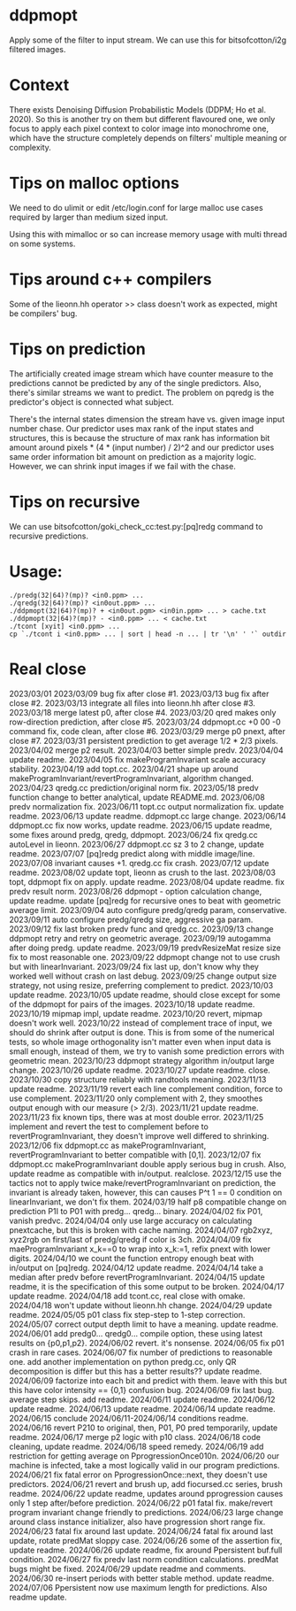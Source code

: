 # ddpmopt
Apply some of the filter to input stream.
We can use this for bitsofcotton/i2g filtered images.

# Context
There exists Denoising Diffusion Probabilistic Models (DDPM; Ho et al. 2020). So this is another try on them but different flavoured one, we only focus to apply each pixel context to color image into monochrome one, which have the structure completely depends on filters' multiple meaning or complexity.

# Tips on malloc options
We need to do ulimit or edit /etc/login.conf for large malloc use cases required by larger than medium sized input.

Using this with mimalloc or so can increase memory usage with multi thread on some systems.

# Tips around c++ compilers
Some of the lieonn.hh operator \>\> class doesn't work as expected, might be compilers' bug.

# Tips on prediction
The artificially created image stream which have counter measure to the predictions cannot be predicted by any of the single predictors. Also, there's similar streams we want to predict. The problem on pqredg is the predictor's object is connected what subject.

There's the internal states dimension the stream have vs. given image input number chase. Our predictor uses max rank of the input states and structures, this is because the structure of max rank has information bit amount around pixels \* (4 \* (input number) / 2)^2 and our predictor uses same order information bit amount on prediction as a majority logic. However, we can shrink input images if we fail with the chase.

# Tips on recursive
We can use bitsofcotton/goki_check_cc:test.py:\[pq\]redg command to recursive predictions.

# Usage:
    ./predg(32|64)?(mp)? <in0.ppm> ...
    ./qredg(32|64)?(mp)? <in0out.ppm> ...
    ./ddpmopt(32|64)?(mp)? + <in0out.pgm> <in0in.ppm> ... > cache.txt
    ./ddpmopt(32|64)?(mp)? - <in0.ppm> ... < cache.txt
    ./tcont [xyit] <in0.ppm> ...
    cp `./tcont i <in0.ppm> ... | sort | head -n ... | tr '\n' ' '` outdir

# Real close
2023/03/01
2023/03/09 bug fix after close #1.
2023/03/13 bug fix after close #2.
2023/03/13 integrate all files into lieonn.hh after close #3.
2023/03/18 merge latest p0, after close #4.
2023/03/20 qred makes only row-direction prediction, after close #5.
2023/03/24 ddpmopt.cc +0 00 -0 command fix, code clean, after close #6.
2023/03/29 merge p0 pnext, after close #7.
2023/03/31 persistent prediction to get average 1/2 * 2/3 pixels.
2023/04/02 merge p2 result.
2023/04/03 better simple predv.
2023/04/04 update readme.
2023/04/05 fix makeProgramInvariant scale accuracy stability.
2023/04/19 add topt.cc.
2023/04/21 shape up around makeProgramInvariant/revertProgramInvariant, algorithm changed.
2023/04/23 qredg.cc prediction/original norm fix.
2023/05/18 predv function change to better analytical, update README.md.
2023/06/08 predv normalization fix.
2023/06/11 topt.cc output normalization fix. update readme.
2023/06/13 update readme. ddpmopt.cc large change.
2023/06/14 ddpmopt.cc fix now works, update readme.
2023/06/15 update readme, some fixes around predg, qredg, ddpmopt.
2023/06/24 fix qredg.cc autoLevel in lieonn.
2023/06/27 ddpmopt.cc sz 3 to 2 change, update readme.
2023/07/07 [pq]redg predict along with middle image/line.
2023/07/08 invariant causes +1. qredg.cc fix crash.
2023/07/12 update readme.
2023/08/02 update topt, lieonn as crush to the last.
2023/08/03 topt, ddpmopt fix on apply. update readme.
2023/08/04 update readme. fix predv result norm.
2023/08/26 ddpmopt - option calculation change, update readme. update [pq]redg for recursive ones to beat with geometric average limit.
2023/09/04 auto configure predg/qredg param, conservative.
2023/09/11 auto configure predg/qredg size, aggressive ga param.
2023/09/12 fix last broken predv func and qredg.cc.
2023/09/13 change ddpmopt retry and retry on geometric average.
2023/09/19 autogamma after doing predg. update readme.
2023/09/19 predvResizeMat resize size fix to most reasonable one.
2023/09/22 ddpmopt change not to use crush but with linearInvariant.
2023/09/24 fix last up, don't know why they worked well without crash on last debug.
2023/09/25 change output size strategy, not using resize, preferring complement to predict.
2023/10/03 update readme.
2023/10/05 update readme, should close except for some of the ddpmopt for pairs of the images.
2023/10/18 update readme.
2023/10/19 mipmap impl, update readme.
2023/10/20 revert, mipmap doesn't work well.
2023/10/22 instead of complement trace of input, we should do shrink after output is done. This is from some of the numerical tests, so whole image orthogonality isn't matter even when input data is small enough, instead of them, we try to vanish some prediction errors with geometric mean.
2023/10/23 ddpmopt strategy algorithm in/output large change.
2023/10/26 update readme.
2023/10/27 update readme. close.
2023/10/30 copy structure reliably with randtools meaning.
2023/11/13 update readme.
2023/11/19 revert each line complement condition, force to use complement.
2023/11/20 only complement with 2, they smoothes output enough with our measure (&gt; 2/3).
2023/11/21 update readme.
2023/11/23 fix known tips, there was at most double error.
2023/11/25 implement and revert the test to complement before to revertProgramInvariant, they doesn't improve well differed to shrinking.
2023/12/06 fix ddpmopt.cc as makeProgramInvariant, revertProgramInvariant to better compatible with [0,1].
2023/12/07 fix ddpmopt.cc makeProgramInvariant double apply serious bug in crush. Also, update readme as compatible with in/output. realclose.
2023/12/15 use the tactics not to apply twice make/revertProgramInvariant on prediction, the invariant is already taken, however, this can causes P^t 1 == 0 condition on linearInvariant, we don't fix them.
2024/03/19 half p8 compatible change on prediction P1I to P01 with predg... qredg... binary.
2024/04/02 fix P01, vanish predvc.
2024/04/04 only use large accuracy on calculating pnextcache, but this is broken with cache naming.
2024/04/07 rgb2xyz, xyz2rgb on first/last of predg/qredg if color is 3ch.
2024/04/09 fix maeProgramInvariant x_k==0 to wrap into x_k:=1, refix pnext with lower digits.
2024/04/10 we count the function entropy enough beat with in/output on [pq]redg.
2024/04/12 update readme.
2024/04/14 take a median after predv before revertProgramInvariant.
2024/04/15 update readme, it is the specification of this some output to be broken.
2024/04/17 update readme.
2024/04/18 add tcont.cc, real close with omake.
2024/04/18 won't update without lieonn.hh change.
2024/04/29 update readme.
2024/05/05 p01 class fix step-step to 1-step correction.
2024/05/07 correct output depth limit to have a meaning. update readme.
2024/06/01 add predg0... qredg0... compile option, these using latest results on \{p0,p1,p2\}.
2024/06/02 revert. it's nonsense.
2024/06/05 fix p01 crash in rare cases.
2024/06/07 fix number of predictions to reasonable one. add another implementation on python predg.cc, only QR decomposition is differ but this has a better results?? update readme.
2024/06/09 factorize into each bit and predict with them. leave with this but this have color intensity == {0,1} confusion bug.
2024/06/09 fix last bug. average step skips. add readme.
2024/06/11 update readme.
2024/06/12 update readme.
2024/06/13 update readme.
2024/06/14 update readme.
2024/06/15 conclude 2024/06/11-2024/06/14 conditions readme.
2024/06/16 revert P210 to original, then, P01, P0 pred temporarily, update readme.
2024/06/17 merge p2 logic with p10 class.
2024/06/18 code cleaning, update readme.
2024/06/18 speed remedy.
2024/06/19 add restriction for getting average on PprogressionOnce010n.
2024/06/20 our machine is infected, take a most logically valid in our program predictions.
2024/06/21 fix fatal error on PprogressionOnce::next, they doesn't use predictors.
2024/06/21 revert and brush up, add fiocursed.cc series, brush readme.
2024/06/22 update readme, updates around pprogression causes only 1 step after/before prediction.
2024/06/22 p01 fatal fix. make/revert program invariant change friendly to predictions.
2024/06/23 large change around class instance initializer, also have progression short range fix.
2024/06/23 fatal fix around last update.
2024/06/24 fatal fix around last update, rotate predMat sloppy case.
2024/06/26 some of the assertion fix, update readme.
2024/06/26 update readme, fix around Ppersistent buf.full condition.
2024/06/27 fix predv last norm condition calculations. predMat bugs might be fixed.
2024/06/29 update readme and comments.
2024/06/30 re-insert periods with better stable method. update readme.
2024/07/06 Ppersistent now use maximum length for predictions. Also readme update.

